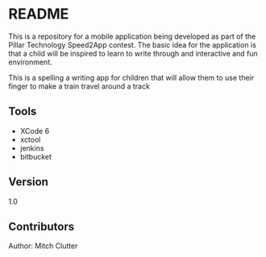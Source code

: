 # README #

This is a repository for a mobile application being developed as part of the Pillar Technology Speed2App contest.
The basic idea for the application is that a child will be inspired to learn to write through and interactive and fun environment.

This is a spelling a writing app for children that will allow them to use their finger to make a train travel around a track

## Tools ##
* XCode 6
* xctool
* jenkins
* bitbucket

## Version ##
1.0

## Contributors ##
Author: Mitch Clutter
